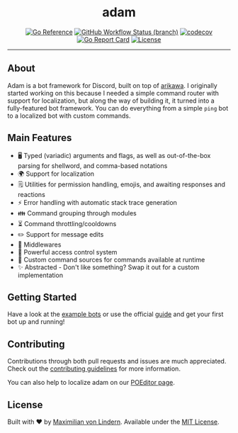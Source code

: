 <div align="center">
<h1>adam</h1>

[![Go Reference](https://pkg.go.dev/badge/github.com/mavolin/adam.svg)](https://pkg.go.dev/github.com/mavolin/adam)
[![GitHub Workflow Status (branch)](https://img.shields.io/github/workflow/status/mavolin/adam/Test/develop?label=tests)](https://github.com/mavolin/adam/actions)
[![codecov](https://codecov.io/gh/mavolin/adam/branch/develop/graph/badge.svg?token=3qRIAudu4r)](https://codecov.io/gh/mavolin/adam)
[![Go Report Card](https://goreportcard.com/badge/github.com/mavolin/adam)](https://goreportcard.com/report/github.com/mavolin/adam)
[![License](https://img.shields.io/github/license/mavolin/adam)](https://github.com/mavolin/adam/blob/develop/LICENSE)
</div>

---

## About

Adam is a bot framework for Discord, built on top of [arikawa](https://github.com/diamondburned). I originally started
working on this because I needed a simple command router with support for localization, but along the way of building
it, it turned into a fully-featured bot framework. You can do everything from a simple `ping` bot to a localized bot
with custom commands.

## Main Features

* 🖥️ Typed (variadic) arguments and flags, as well as out-of-the-box parsing for shellword, and comma-based notations
* 🌍 Support for localization
* 🗒️ Utilities for permission handling, emojis, and awaiting responses and reactions
* ⚡ Error handling with automatic stack trace generation
* 👪 Command grouping through modules
* ⏳ Command throttling/cooldowns
* ✏️ Support for message edits
* 🤝 Middlewares
* 🛑 Powerful access control system
* 🔌 Custom command sources for commands available at runtime
* ✨ Abstracted - Don't like something? Swap it out for a custom implementation

## Getting Started

Have a look at the [example bots](./_examples) or use the official [guide](https://go-adam.gitbook.io/adam/) and get
your first bot up and running!

## Contributing

Contributions through both pull requests and issues are much appreciated. Check out
the [contributing guidelines](./CONTRIBUTING.md) for more information.

You can also help to localize adam on our [POEditor page](https://poeditor.com/join/project?hash=yLTbnUFjXW).

## License

Built with ❤️ by [Maximilian von Lindern](https://github.com/mavolin). Available under the [MIT License](./LICENSE).
